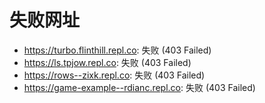 # 失败网址
- https://turbo.flinthill.repl.co: 失败 (403
Failed)
- https://ls.tpjow.repl.co: 失败 (403
Failed)
- https://rows--zixk.repl.co: 失败 (403
Failed)
- https://game-example--rdianc.repl.co: 失败 (403
Failed)
